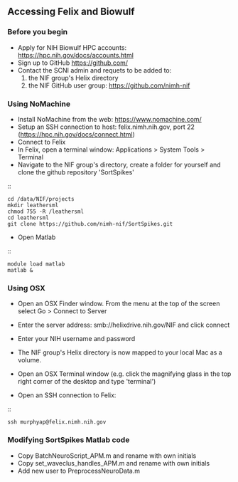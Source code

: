 ## Accessing Felix and Biowulf 

### Before you begin
* Apply for NIH Biowulf HPC accounts: https://hpc.nih.gov/docs/accounts.html 
* Sign up to GitHub https://github.com/
* Contact the SCNI admin and requets to be added to:
    1) the NIF group's Helix directory
    2) the NIF GitHub user group: https://github.com/nimh-nif


### Using NoMachine

* Install NoMachine from the web: https://www.nomachine.com/
* Setup an SSH connection to host: felix.nimh.nih.gov, port 22 (https://hpc.nih.gov/docs/connect.html)
* Connect to Felix
* In Felix, open a terminal window: Applications > System Tools > Terminal
* Navigate to the NIF group's directory, create a folder for yourself and clone the github repository 'SortSpikes'

::

    cd /data/NIF/projects
    mkdir leathersml
    chmod 755 -R /leathersml
    cd leathersml
    git clone https://github.com/nimh-nif/SortSpikes.git

* Open Matlab

::

    module load matlab
    matlab &

### Using OSX

* Open an OSX Finder window. From the menu at the top of the screen select Go > Connect to Server
* Enter the server address: smb://helixdrive.nih.gov/NIF and click connect
* Enter your NIH username and password
* The NIF group's Helix directory is now mapped to your local Mac as a volume.

* Open an OSX Terminal window (e.g. click the magnifying glass in the top right corner of the desktop and type 'terminal')
* Open an SSH connection to Felix:

::

    ssh murphyap@felix.nimh.nih.gov
    

### Modifying SortSpikes Matlab code

* Copy BatchNeuroScript_APM.m and rename with own initials
* Copy set_waveclus_handles_APM.m and rename with own initials
* Add new user to PreprocessNeuroData.m

